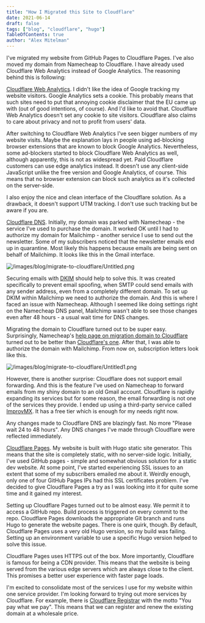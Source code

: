 ```yaml
---
title: "How I Migrated this Site to Cloudflare"
date: 2021-06-14
draft: false
tags: ["blog", "cloudflare", "hugo"]
TableOfContents: true
author: "Alex Mitelman"
---
```


I've migrated my website from GitHub Pages to Cloudflare Pages. I've also moved my domain from Namecheap to Cloudflare. I have already used Cloudflare Web Analytics instead of Google Analytics. The reasoning behind this is following:

[Cloudflare Web Analytics](https://www.cloudflare.com/web-analytics/). I didn't like the idea of Google tracking my website visitors. Google Analytics sets a cookie. This probably means that such sites need to put that annoying cookie disclaimer that the EU came up with (out of good intentions, of course). And I'd like to avoid that. Cloudflare Web Analytics doesn't set any cookie to site visitors. Cloudflare also claims to care about privacy and not to profit from users' data.

After switching to Cloudflare Web Analytics I've seen bigger numbers of my website visits. Maybe the explanation lays in people using ad-blocking browser extensions that are known to block Google Analytics. Nevertheless, some ad-blockers started to block Cloudflare Web Analytics as well, although apparently, this is not as widespread yet. Paid Cloudflare customers can use edge analytics instead. It doesn't use any client-side JavaScript unlike the free version and Google Analytics, of course. This means that no browser extension can block such analytics as it's collected on the server-side.

I also enjoy the nice and clean interface of the Cloudflare solution. As a drawback, it doesn't support UTM tracking. I don't use such tracking but be aware if you are.

[Cloudflare DNS](https://www.cloudflare.com/dns/). Initially, my domain was parked with Namecheap - the service I've used to purchase the domain. It worked OK until I had to authorize my domain for Mailchimp - another service I use to send out the newsletter. Some of my subscribers noticed that the newsletter emails end up in quarantine. Most likely this happens because emails are being sent on behalf of Mailchimp. It looks like this in the Gmail interface.

![/images/blog/migrate-to-cloudflare/Untitled.png](/images/blog/migrate-to-cloudflare/Untitled.png)

Securing emails with [DKIM](https://en.wikipedia.org/wiki/DomainKeys_Identified_Mail) should help to solve this. It was created specifically to prevent email spoofing, when SMTP could send emails with any sender address, even from a completely different domain. To set up DKIM within Mailchimp we need to authorize the domain. And this is where I faced an issue with Namecheap. Although I seemed like doing settings right on the Namecheap DNS panel, Mailchimp wasn't able to see those changes even after 48 hours - a usual wait time for DNS changes.

Migrating the domain to Cloudflare turned out to be super easy. Surprisingly, Namecheap's [help page on migration domain to Cloudflare](https://www.namecheap.com/support/knowledgebase/article.aspx/9607/2210/how-to-set-up-dns-records-for-your-domain-in-cloudflare-account/) turned out to be better than [Cloudflare's one](https://developers.cloudflare.com/registrar/transfer-instructions/namecheap). After that, I was able to authorize the domain with Mailchimp. From now on, subscription letters look like this.

![/images/blog/migrate-to-cloudflare/Untitled1.png](/images/blog/migrate-to-cloudflare/Untitled1.png)

However, there is another surprise: Cloudflare does not support email forwarding. And this is the feature I've used on Namecheap to forward emails from my shiny domain to an old Gmail account. Cloudflare is rapidly expanding its services but for some reason, the email forwarding is not one of the services they provide. I ended up using a third-party service called [ImprovMX](https://improvmx.com/). It has a free tier which is enough for my needs right now.

Any changes made to Cloudflare DNS are blazingly fast. No more "Please wait 24 to 48 hours". Any DNS changes I've made through Cloudflare were reflected immediately.

[Cloudflare Pages](https://pages.cloudflare.com/). My website is built with Hugo static site generator. This means that the site is completely static, with no server-side logic. Initially, I've used GitHub pages  - simple and somewhat obvious solution for a static dev website. At some point, I've started experiencing SSL issues to an extent that some of my subscribers emailed me about it. Weirdly enough, only one of four GitHub Pages IPs had this SSL certificates problem. I've decided to give Cloudflare Pages a try as I was looking into it for quite some time and it gained my interest.

Setting up Cloudflare Pages turned out to be almost easy. We permit it to access a GitHub repo. Build process is triggered on every commit to the repo. Cloudflare Pages downloads the appropriate Git branch and runs Hugo to generate the website pages. There is one quirk, though. By default, Cloudflare Pages uses a very old Hugo version, so my build was failing. Setting up an environment variable to use a specific Hugo version helped to solve this issue.

Cloudflare Pages uses HTTPS out of the box. More importantly, Cloudflare is famous for being a CDN provider. This means that the website is being served from the various edge servers which are always close to the client. This promises a better user experience with faster page loads.

I'm excited to consolidate most of the services I use for my website within one service provider. I'm looking forward to trying out more services by Cloudflare. For example, there is [Cloudflare Registrar](https://www.cloudflare.com/products/registrar/) with the motto "You pay what we pay". This means that we can register and renew the existing domain at a wholesale price.